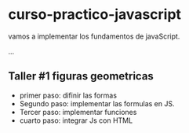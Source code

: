 # curso-practico-javascript
vamos a implementar los fundamentos de javaScript.

...

## Taller #1 figuras geometricas

* primer paso: difinir las formas
* Segundo paso: implementar las formulas en JS.
* Tercer paso: implementar funciones
* cuarto paso: integrar Js con HTML

